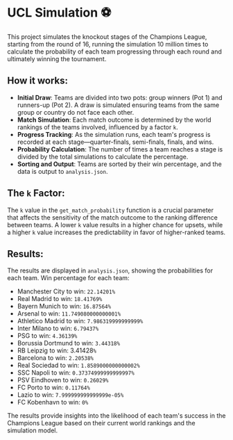 # UCL Simulation ⚽

This project simulates the knockout stages of the Champions League, starting from the round of 16, running the simulation 10 million times to calculate the probability of each team progressing through each round and ultimately winning the tournament.

## How it works:
- **Initial Draw**: Teams are divided into two pots: group winners (Pot 1) and runners-up (Pot 2). A draw is simulated ensuring teams from the same group or country do not face each other.
- **Match Simulation**: Each match outcome is determined by the world rankings of the teams involved, influenced by a factor `k`.
- **Progress Tracking**: As the simulation runs, each team's progress is recorded at each stage—quarter-finals, semi-finals, finals, and wins.
- **Probability Calculation**: The number of times a team reaches a stage is divided by the total simulations to calculate the percentage.
- **Sorting and Output**: Teams are sorted by their win percentage, and the data is output to `analysis.json`.

## The `k` Factor:
The `k` value in the `get_match_probability` function is a crucial parameter that affects the sensitivity of the match outcome to the ranking difference between teams. A lower `k` value results in a higher chance for upsets, while a higher `k` value increases the predictability in favor of higher-ranked teams.

## Results:
The results are displayed in `analysis.json`, showing the probabilities for each team. Win percentage for each team:
- Manchester City to win: `22.14201%`
- Real Madrid to win: `18.41769%`
- Bayern Munich to win: `16.87564%`
- Arsenal to win: `11.749080000000001%`
- Athletico Madrid to win: `7.986319999999999%`
- Inter Milano to win: `6.79437%`
- PSG to win: `4.36139%`
- Borussia Dortmund to win: `3.44318%`
- RB Leipzig to win: 3.41428`%`
- Barcelona to win: `2.20538%`
- Real Sociedad to win: `1.8589000000000002%`
- SSC Napoli to win: `0.37374999999999997%`
- PSV Eindhoven to win: `0.26029%`
- FC Porto to win: `0.11764%`
- Lazio to win: `7.999999999999999e-05%`
- FC Kobenhavn to win: `0%` 

The results provide insights into the likelihood of each team's success in the Champions League based on their current world rankings and the simulation model.